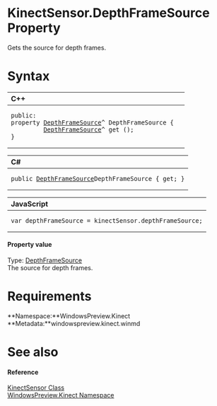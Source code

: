 KinectSensor.DepthFrameSource Property  
======================================  

Gets the source for depth frames. <span id="syntaxSection"></span>

Syntax  
======  

<table>
<colgroup>
<col width="100%" />
</colgroup>
<thead>
<tr class="header">
<th align="left">C++</th>
</tr>
</thead>
<tbody>
<tr class="odd">
<td align="left"><pre><code>public:  
property <a href="../../DepthFrameSource_Class.md">DepthFrameSource</a>^ DepthFrameSource {  
         <a href="../../DepthFrameSource_Class.md">DepthFrameSource</a>^ get ();  
}</code></pre></td>
</tr>
</tbody>
</table>

<table>
<colgroup>
<col width="100%" />
</colgroup>
<thead>
<tr class="header">
<th align="left">C#</th>
</tr>
</thead>
<tbody>
<tr class="odd">
<td align="left"><pre><code>public <a href="../../DepthFrameSource_Class.md">DepthFrameSource</a>DepthFrameSource { get; }</code></pre></td>
</tr>
</tbody>
</table>

<table>
<colgroup>
<col width="100%" />
</colgroup>
<thead>
<tr class="header">
<th align="left">JavaScript</th>
</tr>
</thead>
<tbody>
<tr class="odd">
<td align="left"><pre><code>var depthFrameSource = kinectSensor.depthFrameSource;</code></pre></td>
</tr>
</tbody>
</table>

<span id="ID4EU"></span>
#### Property value  

Type: [DepthFrameSource](../../DepthFrameSource_Class.md)  
 The source for depth frames.  

<span id="requirements"></span>

Requirements  
============  

**Namespace:**WindowsPreview.Kinect  
**Metadata:**windowspreview.kinect.winmd  

<span id="ID4ECB"></span>

See also  
========  

<span id="ID4EEB"></span>
#### Reference  

[KinectSensor Class](../../KinectSensor_Class.md)  
 [WindowsPreview.Kinect Namespace](../../../Kinect.md)  



<!--Please do not edit the data in the comment block below.-->
<!--
TOCTitle : DepthFrameSource Property
RLTitle : KinectSensor.DepthFrameSource Property
KeywordK : DepthFrameSource property
KeywordK : KinectSensor.DepthFrameSource property
KeywordF : WindowsPreview.Kinect.KinectSensor.DepthFrameSource
KeywordF : KinectSensor.DepthFrameSource
KeywordF : DepthFrameSource
KeywordF : WindowsPreview.Kinect.KinectSensor.DepthFrameSource
KeywordA : P:WindowsPreview.Kinect.KinectSensor.DepthFrameSource
AssetID : P:WindowsPreview.Kinect.KinectSensor.DepthFrameSource
Locale : en-us
CommunityContent : 1
APIType : Managed
APILocation : windowspreview.kinect.winmd
APIName : WindowsPreview.Kinect.KinectSensor.DepthFrameSource
TargetOS : Windows
TopicType : kbSyntax
DevLang : VB
DevLang : CSharp
DevLang : JavaScript
DevLang : C++
DocSet : K4Wv2
ProjType : K4Wv2Proj
Technology : Kinect for Windows
Product : Kinect for Windows SDK v2
productversion : 20
-->

